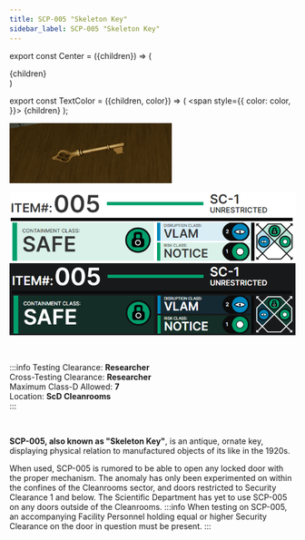 ```yaml
---
title: SCP-005 "Skeleton Key"
sidebar_label: SCP-005 "Skeleton Key"
---
```


export const Center = ({children}) => (
   <div
      style={{
         "textAlign": "center"
      }}>
      {children}
   </div>
)

export const TextColor = ({children, color}) => (
<span
style={{
      color: color,
    }}>
{children}
</span>
);

<div style={{textAlign: 'center'}}>

![image](../../images/SCP-005.png)

![image](../../images/ACS/LightMode/SCP-005LM.png#gh-light-mode-only)![image](../../images/ACS/DarkMode/SCP-005DM.png#gh-dark-mode-only)

</div>

<br />

:::info
Testing Clearance: <TextColor color="#735cff">**Researcher**</TextColor> <br />
Cross-Testing Clearance: <TextColor color="#735cff">**Researcher**</TextColor> <br />
Maximum Class-D Allowed: <TextColor color="#FF6A00">**7**</TextColor> <br />
Location: <TextColor color="#3161c1">**ScD Cleanrooms**</TextColor> <br />
:::

<br/>

**SCP-005, also known as "Skeleton Key"**, is an antique, ornate key, displaying physical relation to manufactured objects of its like in the 1920s. 

When used, SCP-005 is rumored to be able to open any locked door with the proper mechanism. The anomaly has only been experimented on within the confines of the Cleanrooms sector, and doors restricted to Security Clearance 1 and below. The Scientific Department has yet to use SCP-005 on any doors outside of the Cleanrooms.
:::info
When testing on SCP-005, an accompanying Facility Personnel holding equal or higher Security Clearance on the door in question must be present.
:::